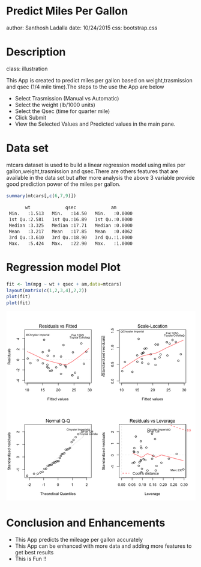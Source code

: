 <style>
.footer {
    color: blue;
    background: #FFFF33;
    position: fixed;
    top: 90%;
    text-align:center;
    width:100%;
}
</style>

Predict Miles Per Gallon
========================================================
author: Santhosh Ladalla
date: 10/24/2015
css: bootstrap.css

Description
========================================================
class: illustration


This App is created to predict miles per gallon based on weight,trasmission and qsec (1/4 mile time).The steps to the use the App are below

* Select Trasmission (Manual vs Automatic)
* Select the weight (lb/1000 units)
* Select the Qsec (time for quarter mile)
* Click Submit
* View the Selected Values and Predicted values in the main pane.

Data set 
========================================================
mtcars dataset is used to build a linear regression model using miles per gallon,weight,trasmission and qsec.There are others features that are available in the data set but after more analysis the above 3 variable provide good prediction power of the miles per gallon.


```r
summary(mtcars[,c(6,7,9)])
```

```
       wt             qsec             am        
 Min.   :1.513   Min.   :14.50   Min.   :0.0000  
 1st Qu.:2.581   1st Qu.:16.89   1st Qu.:0.0000  
 Median :3.325   Median :17.71   Median :0.0000  
 Mean   :3.217   Mean   :17.85   Mean   :0.4062  
 3rd Qu.:3.610   3rd Qu.:18.90   3rd Qu.:1.0000  
 Max.   :5.424   Max.   :22.90   Max.   :1.0000  
```

Regression model Plot
========================================================


```r
fit <- lm(mpg ~ wt + qsec + am,data=mtcars)
layout(matrix(c(1,2,3,4),2,2))
plot(fit)
plot(fit)
```

![plot of chunk unnamed-chunk-2](DataProducts_slides-figure/unnamed-chunk-2-1.png) 

Conclusion and Enhancements
========================================================
* This App  predicts the mileage per gallon accurately 
* This App can be enhanced with more data  and adding more features to get best results
* This is Fun !!


